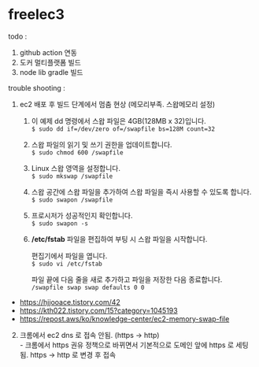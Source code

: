 # freelec3

todo : 
  1. github action 연동
  2. 도커 멀티플랫폼 빌드
  3. node lib gradle 빌드

trouble shooting :
  1. ec2 배포 후 빌드 단계에서 멈춤 현상 (메모리부족. 스왑메모리 설정)  
     1. 이 예제 dd 명령에서 스왑 파일은 4GB(128MB x 32)입니다.  
    ```$ sudo dd if=/dev/zero of=/swapfile bs=128M count=32```  
     2. 스왑 파일의 읽기 및 쓰기 권한을 업데이트합니다.    
    ```$ sudo chmod 600 /swapfile```  
     3. Linux 스왑 영역을 설정합니다.  
    ```$ sudo mkswap /swapfile```  
     4. 스왑 공간에 스왑 파일을 추가하여 스왑 파일을 즉시 사용할 수 있도록 합니다.  
     ```$ sudo swapon /swapfile```  
     5. 프로시저가 성공적인지 확인합니다.  
     ```$ sudo swapon -s```  
     6. **/etc/fstab** 파일을 편집하여 부팅 시 스왑 파일을 시작합니다. 
   
        편집기에서 파일을 엽니다.  
     ```$ sudo vi /etc/fstab```  
     
        파일 끝에 다음 줄을 새로 추가하고 파일을 저장한 다음 종료합니다.  
     ```/swapfile swap swap defaults 0 0```  
     
  - https://hjjooace.tistory.com/42  
  - https://kth022.tistory.com/15?category=1045193  
  - https://repost.aws/ko/knowledge-center/ec2-memory-swap-file

  2. 크롬에서 ec2 dns 로 접속 안됨. (https -> http)  
    - 크롬에서 https 권유 정책으로 바뀌면서 기본적으로 도메인 앞에 https 로 세팅됨. https -> http 로 변경 후 접속
